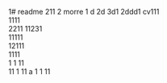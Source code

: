 1# readme 211
2 morre
1 d
2d
3d1 
2ddd1 
cv111  
1111  
2211 
11231    
11111        
12111            
1111  
1  1
11   
11
1
11   a 
1 
1
11
 
